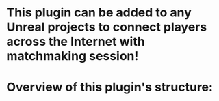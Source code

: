# This plugin can be added to any Unreal projects to connect players across the Internet with matchmaking session!

# Overview of this plugin's structure:

